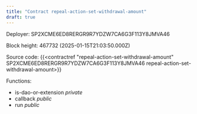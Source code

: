 ```yaml
---
title: "Contract repeal-action-set-withdrawal-amount"
draft: true
---
```

Deployer: SP2XCME6ED8RERGR9R7YDZW7CA6G3F113Y8JMVA46


 



Block height: 467732 (2025-01-15T21:03:50.000Z)

Source code: {{<contractref "repeal-action-set-withdrawal-amount" SP2XCME6ED8RERGR9R7YDZW7CA6G3F113Y8JMVA46 repeal-action-set-withdrawal-amount>}}

Functions:

* is-dao-or-extension _private_
* callback _public_
* run _public_
